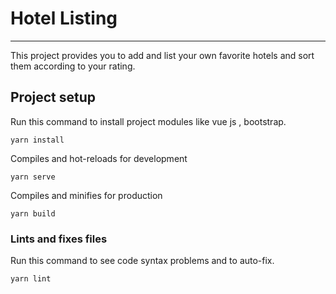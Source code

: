 # Hotel Listing
---
This project provides you to add and list your own favorite hotels and sort them according to your rating.

## Project setup
Run this command to install project modules like vue js , bootstrap.
```
yarn install
```

Compiles and hot-reloads for development
```
yarn serve
```

Compiles and minifies for production
```
yarn build
```

### Lints and fixes files
Run this command to see code syntax problems and to auto-fix.
```
yarn lint
```
